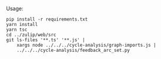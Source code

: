 Usage:

    pip install -r requirements.txt
    yarn install
    yarn tsc
    cd ../zulip/web/src
    git ls-files '**.ts' '**.js' |
        xargs node ../../../cycle-analysis/graph-imports.js |
        ../../../cycle-analysis/feedback_arc_set.py
